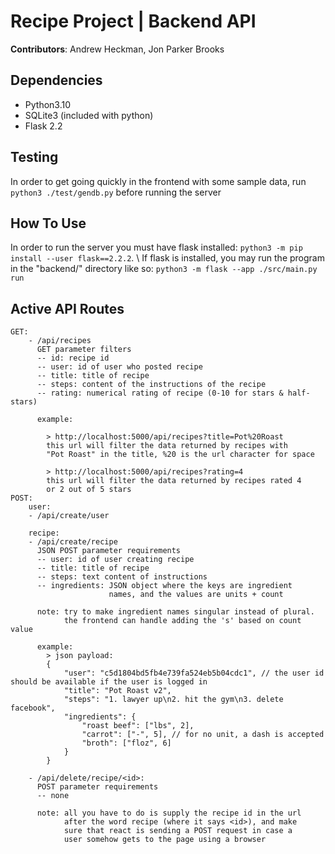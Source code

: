 # Recipe Project | Backend API
<b>Contributors</b>: Andrew Heckman, Jon Parker Brooks

## Dependencies
- Python3.10
- SQLite3 (included with python)
- Flask 2.2

## Testing
In order to get going quickly in the frontend with some sample data, run `python3 ./test/gendb.py` before running the server

## How To Use
In order to run the server you must have flask installed: 
`python3 -m pip install --user flask==2.2.2`. \ 
If flask is installed, you may run the program in the "backend/" directory like so:
`python3 -m flask --app ./src/main.py run`

## Active API Routes
```
GET:
	- /api/recipes
	  GET parameter filters
	  -- id: recipe id
	  -- user: id of user who posted recipe
	  -- title: title of recipe
	  -- steps: content of the instructions of the recipe
	  -- rating: numerical rating of recipe (0-10 for stars & half-stars)
	  
	  example:
		
		> http://localhost:5000/api/recipes?title=Pot%20Roast
		this url will filter the data returned by recipes with
		"Pot Roast" in the title, %20 is the url character for space
		
		> http://localhost:5000/api/recipes?rating=4
		this url will filter the data returned by recipes rated 4
		or 2 out of 5 stars
POST:
	user:
	- /api/create/user

	recipe:
	- /api/create/recipe
	  JSON POST parameter requirements
	  -- user: id of user creating recipe
	  -- title: title of recipe
	  -- steps: text content of instructions
	  -- ingredients: JSON object where the keys are ingredient
	                  names, and the values are units + count

	  note: try to make ingredient names singular instead of plural.
	        the frontend can handle adding the 's' based on count value
	  
	  example:
	    > json payload:
		{
			"user": "c5d1804bd5fb4e739fa524eb5b04cdc1", // the user id should be available if the user is logged in
			"title": "Pot Roast v2",
			"steps": "1. lawyer up\n2. hit the gym\n3. delete facebook",
			"ingredients": {
				"roast beef": ["lbs", 2],
				"carrot": ["-", 5], // for no unit, a dash is accepted
				"broth": ["floz", 6]
			}
		}
	
	- /api/delete/recipe/<id>:
	  POST parameter requirements
	  -- none
	  
	  note: all you have to do is supply the recipe id in the url
	        after the word recipe (where it says <id>), and make
			sure that react is sending a POST request in case a
			user somehow gets to the page using a browser
```
